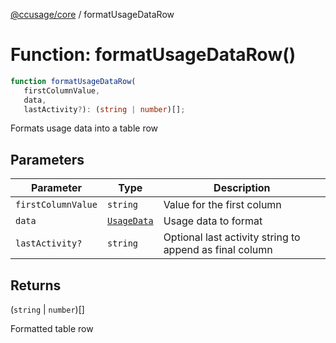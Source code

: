 [@ccusage/core](../index.md) / formatUsageDataRow

# Function: formatUsageDataRow()

```ts
function formatUsageDataRow(
   firstColumnValue, 
   data, 
   lastActivity?): (string | number)[];
```

Formats usage data into a table row

## Parameters

| Parameter | Type | Description |
| ------ | ------ | ------ |
| `firstColumnValue` | `string` | Value for the first column |
| `data` | [`UsageData`](../type-aliases/UsageData.md) | Usage data to format |
| `lastActivity?` | `string` | Optional last activity string to append as final column |

## Returns

(`string` \| `number`)[]

Formatted table row

